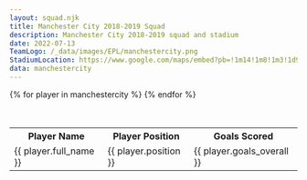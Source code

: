 ```yaml
---
layout: squad.njk
title: Manchester City 2018-2019 Squad
description: Manchester City 2018-2019 squad and stadium
date: 2022-07-13
TeamLogo: /_data/images/EPL/manchestercity.png
StadiumLocation: https://www.google.com/maps/embed?pb=!1m14!1m8!1m3!1d9496.714507355964!2d-2.2003953!3d53.4831381!3m2!1i1024!2i768!4f13.1!3m3!1m2!1s0x0%3A0x549a8dcce67a876a!2sEtihad%20Stadium!5e0!3m2!1sen!2sza!4v1657775578608!5m2!1sen!2sza
data: manchestercity
---
```


<table class="table" style="margin-left:auto;margin-right:auto;margin-top:10%;">
<tr>
<th>Player Name</th><th>Player Position</th><th>Goals Scored</th>
</tr>
{% for player in manchestercity %}
<tr>
<td>{{ player.full_name }}</td><td>{{ player.position }}</td><td>{{ player.goals_overall }}
</tr>
{% endfor %}
</table>